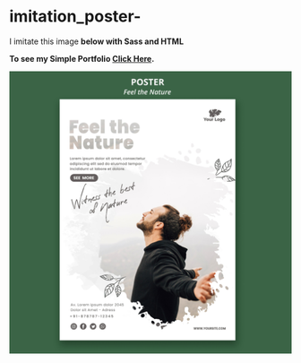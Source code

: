 # imitation_poster-
I imitate this image <strong>below</string>  with Sass and HTML
<p>To see my Simple Portfolio <a href="http://mahmoudalmokdad.pythonanywhere.com">Click Here</a>.</p>
<p><img alt="Image" title="icon" src="images/poster.jpg" /></p>
